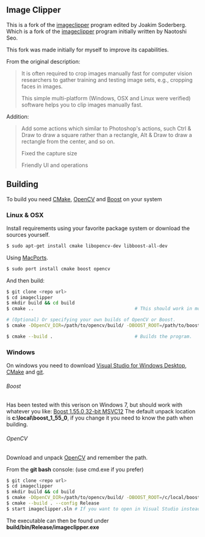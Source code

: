 Image Clipper
-------------

This is a fork of the [imageclipper](https://github.com/JoakimSoderberg/imageclipper)
program edited by Joakim Soderberg. 
Which is a fork of the [imageclipper](https://code.google.com/p/imageclipper/)
program initially written by Naotoshi Seo.

This fork was made initially for myself to improve its capabilities. 


From the original description:

> It is often required to crop images manually fast for computer vision researchers to gather training and testing image sets, e.g., cropping faces in images.
>
> This simple multi-platform (Windows, OSX and Linux were verified) software helps you to clip images manually fast.

Addition:
> Add some actions which similar to Photoshop's actions, such Ctrl & Draw to draw a square rather than a rectangle, Alt & Draw to draw a rectangle from the center, and so on.
>
> Fixed the capture size
>
> Friendly UI and operations

## Building

To build you need [CMake](http://www.cmake.org/), [OpenCV](http://opencv.org/) and [Boost](http://www.boost.org/)
on your system

### Linux & OSX

Install requirements using your favorite package system or download the sources yourself.

```bash
$ sudo apt-get install cmake libopencv-dev libboost-all-dev
```

Using [MacPorts](http://www.macports.org/).

```bash
$ sudo port install cmake boost opencv
```

And then build:

```bash
$ git clone <repo url>
$ cd imageclipper
$ mkdir build && cd build
$ cmake ..                                     # This should work in most cases.

# (Optional) Or specifying your own builds of OpenCV or Boost.
$ cmake -DOpenCV_DIR=/path/to/opencv/build/ -DBOOST_ROOT=/path/to/boost ..

$ cmake --build .                              # Builds the program.
```

### Windows

On windows you need to download [Visual Studio for Windows Desktop](http://www.visualstudio.com/), [CMake](http://www.cmake.org/cmake/resources/software.html) and [git](http://git-scm.com/).

###### Boost

Has been tested with this verison on Windows 7, but should work with whatever you like:
[Boost 1.55.0 32-bit MSVC12](http://sourceforge.net/projects/boost/files/boost-binaries/1.55.0-build2/)
The default unpack location is **c:\local\boost_1_55_0**, if you change it you need to know the path when building.

###### OpenCV

Download and unpack [OpenCV](http://opencv.org/downloads.html) and remember the path.

From the **git bash** console:
(use cmd.exe if you prefer)

```bash
$ git clone <repo url>
$ cd imageclipper
$ mkdir build && cd build
$ cmake -DOpenCV_DIR=/path/to/opencv/build/ -DBOOST_ROOT=/c/local/boost_1_55_0/ ..
$ cmake --build . --config Release 
$ start imageclipper.sln # If you want to open in Visual Studio instead.
```

The executable can then be found under **build/bin/Release/imageclipper.exe**
